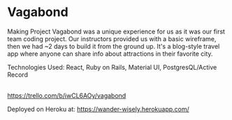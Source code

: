 # Vagabond

Making Project Vagabond was a unique experience for us as it was our first team coding project. Our instructors provided us with a basic wireframe, then we had ~2 days to build it from the ground up. It's a blog-style travel app where anyone can share info about attractions in their favorite city. 

Technologies Used: React, Ruby on Rails, Material UI, PostgresQL/Active Record

<br>https://trello.com/b/iwCL6AOy/vagabond</br>

Deployed on Heroku at: https://wander-wisely.herokuapp.com/

